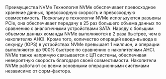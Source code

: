 Преимущества NVMe
Технология NVMe обеспечивает превосходное хранение данных, превосходную скорость и превосходную совместимость. Поскольку в технологии NVMe используются разъемы PCIe, она обеспечивает передачу в 25 раз большего объема данных по сравнению с аналогичными устройствами SATA. Наряду с большим объемом данных команды NVMe выполняются в 2 раза быстрее, чем в накопителях AHCI. Кроме того, количество операций ввода-вывода в секунду (IOPS) в устройствах NVMe превышает 1 миллион, и операции выполняются до 900% быстрее по сравнению с накопителями AHCI. NVMe также напрямую связывается с ЦП системы, обеспечивая невероятную скорость благодаря своей совместимости. Накопители NVMe работают со всеми основными операционными системами независимо от форм-фактора.